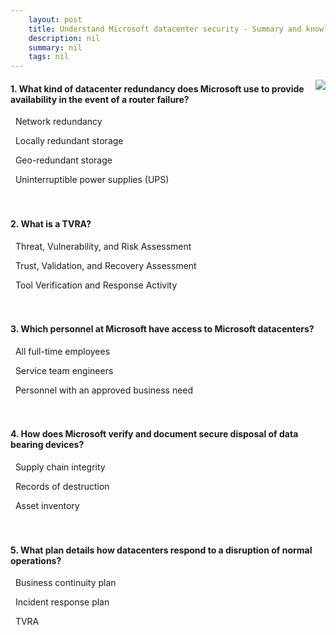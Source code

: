 ```yaml
---
    layout: post
    title: Understand Microsoft datacenter security - Summary and knowledge check
    description: nil
    summary: nil
    tags: nil
---
```



 <a target="_blank" href="https://docs.microsoft.com/en-us/learn/modules/audit-physical-security/summary-knowledge-check/"><i class="fas fa-external-link-alt"></i> </a>
 <img align="right" src="https://docs.microsoft.com/en-us/learn/achievements/understand-microsoft-datacenter-security.svg">
####  1. What kind of datacenter redundancy does Microsoft use to provide availability in the event of a router failure?


<i class='fas fa-check-square' style='color: Dodgerblue;'></i> &nbsp;&nbsp;Network redundancy

<i class='far fa-square'></i> &nbsp;&nbsp;Locally redundant storage

<i class='far fa-square'></i> &nbsp;&nbsp;Geo-redundant storage

<i class='far fa-square'></i> &nbsp;&nbsp;Uninterruptible power supplies (UPS)
<br />
<br />
<br />

####  2. What is a TVRA?


<i class='fas fa-check-square' style='color: Dodgerblue;'></i> &nbsp;&nbsp;Threat, Vulnerability, and Risk Assessment

<i class='far fa-square'></i> &nbsp;&nbsp;Trust, Validation, and Recovery Assessment

<i class='far fa-square'></i> &nbsp;&nbsp;Tool Verification and Response Activity
<br />
<br />
<br />

####  3. Which personnel at Microsoft have access to Microsoft datacenters?


<i class='far fa-square'></i> &nbsp;&nbsp;All full-time employees

<i class='far fa-square'></i> &nbsp;&nbsp;Service team engineers

<i class='fas fa-check-square' style='color: Dodgerblue;'></i> &nbsp;&nbsp;Personnel with an approved business need
<br />
<br />
<br />

####  4. How does Microsoft verify and document secure disposal of data bearing devices?


<i class='far fa-square'></i> &nbsp;&nbsp;Supply chain integrity

<i class='fas fa-check-square' style='color: Dodgerblue;'></i> &nbsp;&nbsp;Records of destruction

<i class='far fa-square'></i> &nbsp;&nbsp;Asset inventory
<br />
<br />
<br />

####  5. What plan details how datacenters respond to a disruption of normal operations?


<i class='fas fa-check-square' style='color: Dodgerblue;'></i> &nbsp;&nbsp;Business continuity plan

<i class='far fa-square'></i> &nbsp;&nbsp;Incident response plan

<i class='far fa-square'></i> &nbsp;&nbsp;TVRA
<br />
<br />
<br />
